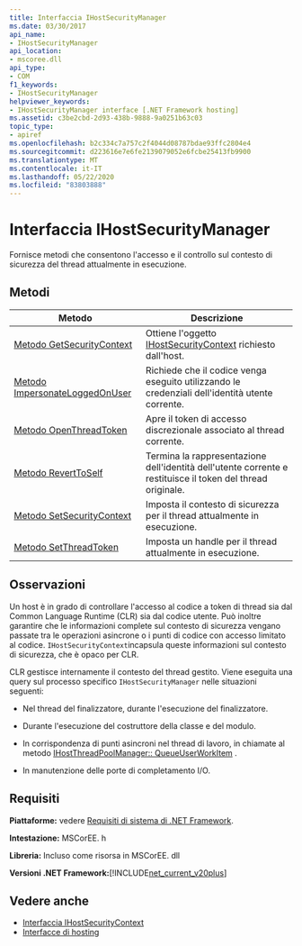 ```yaml
---
title: Interfaccia IHostSecurityManager
ms.date: 03/30/2017
api_name:
- IHostSecurityManager
api_location:
- mscoree.dll
api_type:
- COM
f1_keywords:
- IHostSecurityManager
helpviewer_keywords:
- IHostSecurityManager interface [.NET Framework hosting]
ms.assetid: c3be2cbd-2d93-438b-9888-9a0251b63c03
topic_type:
- apiref
ms.openlocfilehash: b2c334c7a757c2f4044d08787bdae93ffc2804e4
ms.sourcegitcommit: d223616e7e6fe2139079052e6fcbe25413fb9900
ms.translationtype: MT
ms.contentlocale: it-IT
ms.lasthandoff: 05/22/2020
ms.locfileid: "83803888"
---
```

# <a name="ihostsecuritymanager-interface"></a>Interfaccia IHostSecurityManager
Fornisce metodi che consentono l'accesso e il controllo sul contesto di sicurezza del thread attualmente in esecuzione.  
  
## <a name="methods"></a>Metodi  
  
|Metodo|Descrizione|  
|------------|-----------------|  
|[Metodo GetSecurityContext](../../../../docs/framework/unmanaged-api/hosting/ihostsecuritymanager-getsecuritycontext-method.md)|Ottiene l'oggetto [IHostSecurityContext](ihostsecuritycontext-interface.md) richiesto dall'host.|  
|[Metodo ImpersonateLoggedOnUser](ihostsecuritymanager-impersonateloggedonuser-method.md)|Richiede che il codice venga eseguito utilizzando le credenziali dell'identità utente corrente.|  
|[Metodo OpenThreadToken](ihostsecuritymanager-openthreadtoken-method.md)|Apre il token di accesso discrezionale associato al thread corrente.|  
|[Metodo RevertToSelf](ihostsecuritymanager-reverttoself-method.md)|Termina la rappresentazione dell'identità dell'utente corrente e restituisce il token del thread originale.|  
|[Metodo SetSecurityContext](ihostsecuritymanager-setsecuritycontext-method.md)|Imposta il contesto di sicurezza per il thread attualmente in esecuzione.|  
|[Metodo SetThreadToken](ihostsecuritymanager-setthreadtoken-method.md)|Imposta un handle per il thread attualmente in esecuzione.|  
  
## <a name="remarks"></a>Osservazioni  
 Un host è in grado di controllare l'accesso al codice a token di thread sia dal Common Language Runtime (CLR) sia dal codice utente. Può inoltre garantire che le informazioni complete sul contesto di sicurezza vengano passate tra le operazioni asincrone o i punti di codice con accesso limitato al codice. `IHostSecurityContext`incapsula queste informazioni sul contesto di sicurezza, che è opaco per CLR.  
  
 CLR gestisce internamente il contesto del thread gestito. Viene eseguita una query sul processo specifico `IHostSecurityManager` nelle situazioni seguenti:  
  
- Nel thread del finalizzatore, durante l'esecuzione del finalizzatore.  
  
- Durante l'esecuzione del costruttore della classe e del modulo.  
  
- In corrispondenza di punti asincroni nel thread di lavoro, in chiamate al metodo [IHostThreadPoolManager:: QueueUserWorkItem](ihostthreadpoolmanager-queueuserworkitem-method.md) .  
  
- In manutenzione delle porte di completamento I/O.  
  
## <a name="requirements"></a>Requisiti  
 **Piattaforme:** vedere [Requisiti di sistema di .NET Framework](../../get-started/system-requirements.md).  
  
 **Intestazione:** MSCorEE. h  
  
 **Libreria:** Incluso come risorsa in MSCorEE. dll  
  
 **Versioni .NET Framework:**[!INCLUDE[net_current_v20plus](../../../../includes/net-current-v20plus-md.md)]  
  
## <a name="see-also"></a>Vedere anche

- [Interfaccia IHostSecurityContext](ihostsecuritycontext-interface.md)
- [Interfacce di hosting](hosting-interfaces.md)
